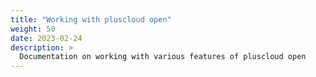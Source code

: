 ```yaml
---
title: "Working with pluscloud open"
weight: 50
date: 2023-02-24
description: >
  Documentation on working with various features of pluscloud open
---
```

